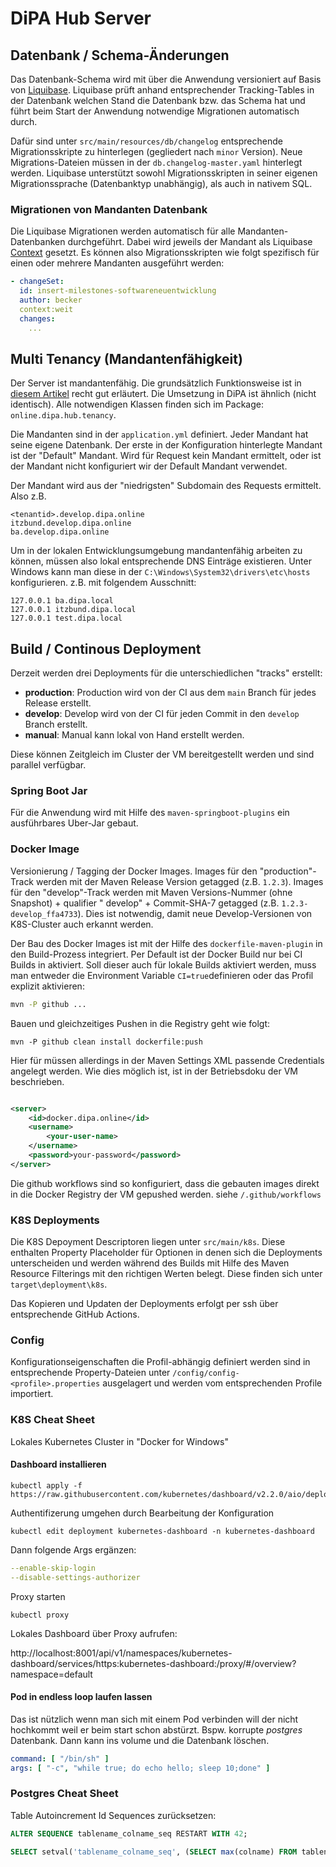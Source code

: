 # DiPA Hub Server

## Datenbank / Schema-Änderungen

Das Datenbank-Schema wird mit über die Anwendung versioniert auf Basis
von [Liquibase](https://www.liquibase.org/get-started). Liquibase prüft anhand entsprechender Tracking-Tables in der
Datenbank welchen Stand die Datenbank bzw. das Schema hat und führt beim Start der Anwendung notwendige Migrationen
automatisch durch.

Dafür sind unter `src/main/resources/db/changelog` entsprechende Migrationsskripte zu hinterlegen (gegliedert
nach `minor` Version). Neue Migrations-Dateien müssen in der `db.changelog-master.yaml` hinterlegt werden. Liquibase
unterstützt sowohl Migrationsskripten in seiner eigenen Migrationssprache (Datenbanktyp unabhängig), als auch in nativem
SQL.

### Migrationen von Mandanten Datenbank

Die Liquibase Migrationen werden automatisch für alle Mandanten-Datenbanken durchgeführt. Dabei wird jeweils der Mandant
als Liquibase [Context](https://docs.liquibase.com/concepts/contexts.html) gesetzt. Es können also Migrationsskripten
wie folgt spezifisch für einen oder mehrere Mandanten ausgeführt werden:

```yaml
- changeSet:
  id: insert-milestones-softwareneuentwicklung
  author: becker
  context:weit
  changes:
    ...
```  

## Multi Tenancy (Mandantenfähigkeit)

Der Server ist mandantenfähig. Die grundsätzlich Funktionsweise ist
in [diesem Artikel](https://tech.asimio.net/2017/01/17/Multitenant-applications-using-Spring-Boot-JPA-Hibernate-and-Postgres.html)
recht gut erläutert. Die Umsetzung in DiPA ist ähnlich (nicht identisch). Alle notwendigen Klassen finden sich im
Package: `online.dipa.hub.tenancy`.

Die Mandanten sind in der `application.yml` definiert. Jeder Mandant hat seine eigene Datenbank. Der erste in der
Konfiguration hinterlegte Mandant ist der "Default" Mandant. Wird für Request kein Mandant ermittelt, oder ist der
Mandant nicht konfiguriert wir der Default Mandant verwendet.

Der Mandant wird aus der "niedrigsten" Subdomain des Requests ermittelt. Also z.B.

```
<tenantid>.develop.dipa.online
itzbund.develop.dipa.online
ba.develop.dipa.online
```

Um in der lokalen Entwicklungsumgebung mandantenfähig arbeiten zu können, müssen also lokal entsprechende DNS Einträge
existieren. Unter Windows kann man diese in der `C:\Windows\System32\drivers\etc\hosts` konfigurieren. z.B. mit
folgendem Ausschnitt:

```
127.0.0.1 ba.dipa.local
127.0.0.1 itzbund.dipa.local
127.0.0.1 test.dipa.local
```

## Build / Continous Deployment

Derzeit werden drei Deployments für die unterschiedlichen "tracks" erstellt:

- **production**: Production wird von der CI aus dem `main` Branch für jedes Release erstellt.
- **develop**: Develop wird von der CI für jeden Commit in den `develop` Branch erstellt.
- **manual**: Manual kann lokal von Hand erstellt werden.

Diese können Zeitgleich im Cluster der VM bereitgestellt werden und sind parallel verfügbar.

### Spring Boot Jar

Für die Anwendung wird mit Hilfe des `maven-springboot-plugins` ein ausführbares Uber-Jar gebaut.

### Docker Image

Versionierung / Tagging der Docker Images. Images für den "production"-Track werden mit der Maven Release Version
getagged (z.B. `1.2.3`). Images für den "develop"-Track werden mit Maven Versions-Nummer (ohne Snapshot) + qualifier "
develop" + Commit-SHA-7 getagged (z.B. `1.2.3-develop_ffa4733`). Dies ist notwendig, damit neue Develop-Versionen von
K8S-Cluster auch erkannt werden.

Der Bau des Docker Images ist mit der Hilfe des `dockerfile-maven-plugin` in den Build-Prozess integriert. Per Default
ist der Docker Build nur bei CI Builds in aktiviert. Soll dieser auch für lokale Builds aktiviert werden, muss man
entweder die Environment Variable `CI=true`definieren oder das Profil explizit aktivieren:

```bash
mvn -P github ...
``` 

Bauen und gleichzeitiges Pushen in die Registry geht wie folgt:

```
mvn -P github clean install dockerfile:push
```

Hier für müssen allerdings in der Maven Settings XML passende Credentials angelegt werden. Wie dies möglich ist, ist in
der Betriebsdoku der VM beschrieben.

```xml

<server>
    <id>docker.dipa.online</id>
    <username>
        <your-user-name>
    </username>
    <password>your-password</password>
</server>
```

Die github workflows sind so konfiguriert, dass die gebauten images direkt in die Docker Registry der VM gepushed
werden. siehe `/.github/workflows`

### K8S Deployments

Die K8S Depoyment Descriptoren liegen unter `src/main/k8s`. Diese enthalten Property Placeholder für Optionen in denen
sich die Deployments unterscheiden und werden während des Builds mit Hilfe des Maven Resource Filterings mit den
richtigen Werten belegt. Diese finden sich unter `target\deployment\k8s`.

Das Kopieren und Updaten der Deployments erfolgt per ssh über entsprechende GitHub Actions.

### Config

Konfigurationseigenschaften die Profil-abhängig definiert werden sind in entsprechende Property-Dateien
unter `/config/config-<profile>.properties` ausgelagert und werden vom entsprechenden Profile importiert.

### K8S Cheat Sheet

Lokales Kubernetes Cluster in "Docker for Windows"

#### Dashboard installieren

```shell
kubectl apply -f https://raw.githubusercontent.com/kubernetes/dashboard/v2.2.0/aio/deploy/recommended.yaml
```

Authentifizerung umgehen durch Bearbeitung der Konfiguration

```shell
kubectl edit deployment kubernetes-dashboard -n kubernetes-dashboard
```

Dann folgende Args ergänzen:

```yaml
--enable-skip-login
--disable-settings-authorizer
```

Proxy starten

```shell
kubectl proxy
```

Lokales Dashboard über Proxy aufrufen:

http://localhost:8001/api/v1/namespaces/kubernetes-dashboard/services/https:kubernetes-dashboard:/proxy/#/overview?namespace=default

#### Pod in endless loop laufen lassen

Das ist nützlich wenn man sich mit einem Pod verbinden will der nicht hochkommt weil er beim start schon abstürzt. Bspw.
korrupte _postgres_ Datenbank. Dann kann ins volume und die Datenbank löschen.

```yaml
command: [ "/bin/sh" ]
args: [ "-c", "while true; do echo hello; sleep 10;done" ]
```

### Postgres Cheat Sheet

Table Autoincrement Id Sequences zurücksetzen:

```sql
ALTER SEQUENCE tablename_colname_seq RESTART WITH 42;

SELECT setval('tablename_colname_seq', (SELECT max(colname) FROM tablename));
```
